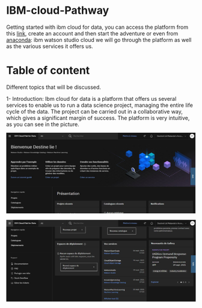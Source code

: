 # IBM-cloud-Pathway
Getting started with ibm cloud for data, you can access the platform from this [link](https://www.ibm.com/products/cloud-pak-for-data), create an account and then start the adventure or even from [anaconda](https://www.anaconda.com/products/individual#Downloads): ibm watson studio cloud we will go through the platform as well as the various services it offers us. 
# Table of content
Different topics that will be discussed.

1- Introduction: Ibm cloud for data is a platform that offers us several services to enable us to run a data science project, managing the entire life cycle of the data. The project can be carried out in a collaborative way, which gives a significant margin of success. 
The platform is very intuitive, as you can see in the picture.

![](https://github.com/destoone/IBM-cloud-Pathway/blob/main/img/ibm_1.JPG)

![](https://github.com/destoone/IBM-cloud-Pathway/blob/main/img/ibm_2.JPG)
